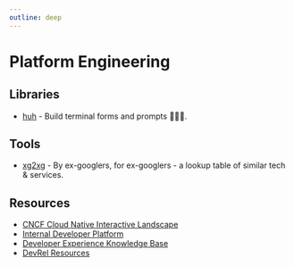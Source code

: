 ```yaml
---
outline: deep
---
```


# Platform Engineering

## Libraries

- [huh](https://github.com/charmbracelet/huh) - Build terminal forms and prompts 🤷🏻‍♀️.

## Tools

- [xg2xg](https://github.com/jhuangtw/xg2xg) - By ex-googlers, for ex-googlers - a lookup table of similar tech & services.

## Resources

- [CNCF Cloud Native Interactive Landscape](https://landscape.cncf.io/)
- [Internal Developer Platform](https://internaldeveloperplatform.org/)
- [Developer Experience Knowledge Base](https://developerexperience.io/)
- [DevRel Resources](https://devrelresourc.es/#devrel-activities-international-developer-relations)
